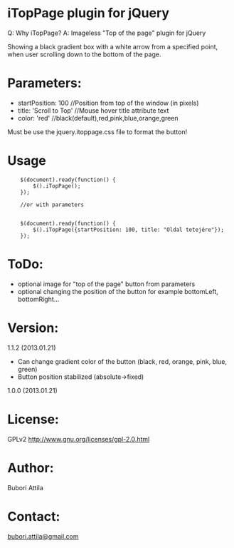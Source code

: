 iTopPage plugin for jQuery
==========================
Q: Why iTopPage?
A: Imageless "Top of the page" plugin for jQuery

Showing a black gradient box with a white arrow from a specified point,
when user scrolling down to the bottom of the page.

Parameters:
===========
* startPosition: 100  		//Position from top of the window (in pixels)
* title: 'Scroll to Top'	//Mouse hover title attribute text
* color: 'red'				//black(default),red,pink,blue,orange,green
 
Must be use the jquery.itoppage.css file to format the button!

Usage
=====
 		$(document).ready(function() {
  			$().iTopPage();
  		});
  		
 		//or with parameters
 		
 		
  		$(document).ready(function() {
  			$().iTopPage({startPosition: 100, title: "Oldal tetejére"});
  		});

ToDo:
=====

* optional image for "top of the page" button from parameters
* optional changing the position of the button for example bottomLeft, bottomRight...

Version:
========		
1.1.2 (2013.01.21)
* Can change gradient color of the button (black, red, orange, pink, blue, green)
* Button position stabilized (absolute->fixed)

1.0.0 (2013.01.21)
 		
License:
========
GPLv2
http://www.gnu.org/licenses/gpl-2.0.html

Author:
=======
Bubori Attila
 		
Contact:
========
bubori.attila@gmail.com